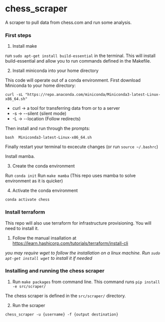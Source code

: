 # chess_scraper
A scraper to pull data from chess.com and run some analysis.

### First steps

1. Install make

run `sudo apt-get install build-essential` in the terminal. This will install build-essential and allow you to run commands defined in the Makefile.

2. Install miniconda into your home directory

This code will operate out of a conda environment. First download Miniconda to your home directory:

`curl -sL "https://repo.anaconda.com/miniconda/Miniconda3-latest-Linux-x86_64.sh"`

- curl -> a tool for transferring data from or to a server
- -s -> --silent (silent mode)
- -L -> --location (Follow redirects)

Then install and run through the prompts:

`bash  Miniconda3-latest-Linux-x86_64.sh`

Finally restart your terminal to excecute changes (or run `source ~/.bashrc`)

Install mamba.

3. Create the conda environment

Run `conda init`
Run `make mamba` (This repo uses mamba to solve environment as it is quicker)

4. Activate the conda environment

`conda activate chess`

### Install terraform

This repo will also use terraform for infrastructure provisioning. You will need to install it.

1. Follow the manual insallation at
https://learn.hashicorp.com/tutorials/terraform/install-cli

*you may require wget to follow the installation on a linux machine. Run `sudo apt-get install wget` to install it if needed*

### Installing and running the chess scraper

1. Run `make packages` from command line.
This command runs `pip install -e src/scraper/`

The chess scraper is defined in the `src/scraper/` directory.

2. Run the scraper

`chess_scraper -u {username} -f {output destination}`
